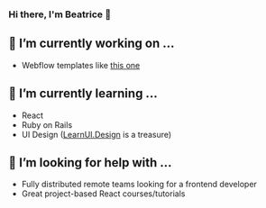 ### Hi there, I'm Beatrice 👋

## 🔭 I’m currently working on ...
- Webflow templates like [this one](simple-app-feature.webflow.io)

## 🌱 I’m currently learning ...
- React
- Ruby on Rails
- UI Design ([LearnUI.Design](learnui.design) is a treasure)

## 🤔 I’m looking for help with ...
- Fully distributed remote teams looking for a frontend developer
- Great project-based React courses/tutorials

<!--
**beatricebock/beatricebock** is a ✨ _special_ ✨ repository because its `README.md` (this file) appears on your GitHub profile.

Here are some ideas to get you started:


- 👯 I’m looking to collaborate on ...
- 💬 Ask me about ...
- 📫 How to reach me: ...
- 😄 Pronouns: ...
- ⚡ Fun fact: ...
-->
